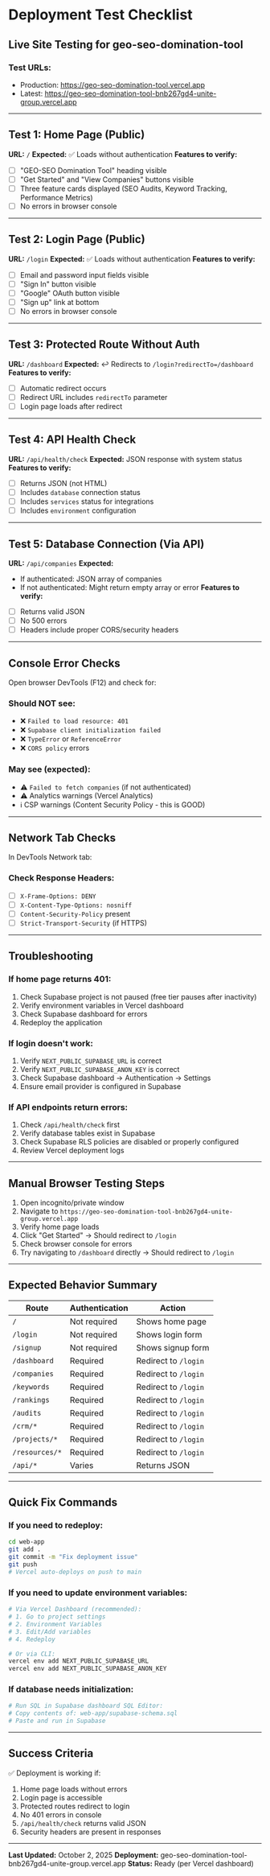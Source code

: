 # Deployment Test Checklist

## Live Site Testing for geo-seo-domination-tool

### Test URLs:
- Production: https://geo-seo-domination-tool.vercel.app
- Latest: https://geo-seo-domination-tool-bnb267gd4-unite-group.vercel.app

---

## Test 1: Home Page (Public)
**URL:** `/`
**Expected:** ✅ Loads without authentication
**Features to verify:**
- [ ] "GEO-SEO Domination Tool" heading visible
- [ ] "Get Started" and "View Companies" buttons visible
- [ ] Three feature cards displayed (SEO Audits, Keyword Tracking, Performance Metrics)
- [ ] No errors in browser console

---

## Test 2: Login Page (Public)
**URL:** `/login`
**Expected:** ✅ Loads without authentication
**Features to verify:**
- [ ] Email and password input fields visible
- [ ] "Sign In" button visible
- [ ] "Google" OAuth button visible
- [ ] "Sign up" link at bottom
- [ ] No errors in browser console

---

## Test 3: Protected Route Without Auth
**URL:** `/dashboard`
**Expected:** ↩️ Redirects to `/login?redirectTo=/dashboard`
**Features to verify:**
- [ ] Automatic redirect occurs
- [ ] Redirect URL includes `redirectTo` parameter
- [ ] Login page loads after redirect

---

## Test 4: API Health Check
**URL:** `/api/health/check`
**Expected:** JSON response with system status
**Features to verify:**
- [ ] Returns JSON (not HTML)
- [ ] Includes `database` connection status
- [ ] Includes `services` status for integrations
- [ ] Includes `environment` configuration

---

## Test 5: Database Connection (Via API)
**URL:** `/api/companies`
**Expected:**
- If authenticated: JSON array of companies
- If not authenticated: Might return empty array or error
**Features to verify:**
- [ ] Returns valid JSON
- [ ] No 500 errors
- [ ] Headers include proper CORS/security headers

---

## Console Error Checks

Open browser DevTools (F12) and check for:

### Should NOT see:
- ❌ `Failed to load resource: 401`
- ❌ `Supabase client initialization failed`
- ❌ `TypeError` or `ReferenceError`
- ❌ `CORS policy` errors

### May see (expected):
- ⚠️ `Failed to fetch companies` (if not authenticated)
- ⚠️ Analytics warnings (Vercel Analytics)
- ℹ️ CSP warnings (Content Security Policy - this is GOOD)

---

## Network Tab Checks

In DevTools Network tab:

### Check Response Headers:
- [ ] `X-Frame-Options: DENY`
- [ ] `X-Content-Type-Options: nosniff`
- [ ] `Content-Security-Policy` present
- [ ] `Strict-Transport-Security` (if HTTPS)

---

## Troubleshooting

### If home page returns 401:
1. Check Supabase project is not paused (free tier pauses after inactivity)
2. Verify environment variables in Vercel dashboard
3. Check Supabase dashboard for errors
4. Redeploy the application

### If login doesn't work:
1. Verify `NEXT_PUBLIC_SUPABASE_URL` is correct
2. Verify `NEXT_PUBLIC_SUPABASE_ANON_KEY` is correct
3. Check Supabase dashboard → Authentication → Settings
4. Ensure email provider is configured in Supabase

### If API endpoints return errors:
1. Check `/api/health/check` first
2. Verify database tables exist in Supabase
3. Check Supabase RLS policies are disabled or properly configured
4. Review Vercel deployment logs

---

## Manual Browser Testing Steps

1. Open incognito/private window
2. Navigate to `https://geo-seo-domination-tool-bnb267gd4-unite-group.vercel.app`
3. Verify home page loads
4. Click "Get Started" → Should redirect to `/login`
5. Check browser console for errors
6. Try navigating to `/dashboard` directly → Should redirect to `/login`

---

## Expected Behavior Summary

| Route | Authentication | Action |
|-------|---------------|--------|
| `/` | Not required | Shows home page |
| `/login` | Not required | Shows login form |
| `/signup` | Not required | Shows signup form |
| `/dashboard` | Required | Redirect to `/login` |
| `/companies` | Required | Redirect to `/login` |
| `/keywords` | Required | Redirect to `/login` |
| `/rankings` | Required | Redirect to `/login` |
| `/audits` | Required | Redirect to `/login` |
| `/crm/*` | Required | Redirect to `/login` |
| `/projects/*` | Required | Redirect to `/login` |
| `/resources/*` | Required | Redirect to `/login` |
| `/api/*` | Varies | Returns JSON |

---

## Quick Fix Commands

### If you need to redeploy:
```bash
cd web-app
git add .
git commit -m "Fix deployment issue"
git push
# Vercel auto-deploys on push to main
```

### If you need to update environment variables:
```bash
# Via Vercel Dashboard (recommended):
# 1. Go to project settings
# 2. Environment Variables
# 3. Edit/Add variables
# 4. Redeploy

# Or via CLI:
vercel env add NEXT_PUBLIC_SUPABASE_URL
vercel env add NEXT_PUBLIC_SUPABASE_ANON_KEY
```

### If database needs initialization:
```bash
# Run SQL in Supabase dashboard SQL Editor:
# Copy contents of: web-app/supabase-schema.sql
# Paste and run in Supabase
```

---

## Success Criteria

✅ Deployment is working if:
1. Home page loads without errors
2. Login page is accessible
3. Protected routes redirect to login
4. No 401 errors in console
5. `/api/health/check` returns valid JSON
6. Security headers are present in responses

---

**Last Updated:** October 2, 2025
**Deployment:** geo-seo-domination-tool-bnb267gd4-unite-group.vercel.app
**Status:** Ready (per Vercel dashboard)
